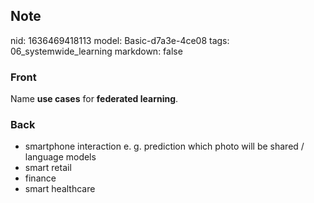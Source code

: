 ## Note
nid: 1636469418113
model: Basic-d7a3e-4ce08
tags: 06_systemwide_learning
markdown: false

### Front
Name <b>use cases</b> for <b>federated learning</b>.

### Back
<ul>
  <li>smartphone interaction e. g. prediction which photo will be
  shared / language models
  <li>smart retail
  <li>finance
  <li>smart healthcare
</ul>
